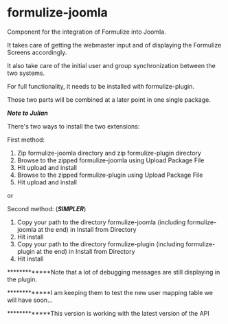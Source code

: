 formulize-joomla
================

Component for the integration of Formulize into Joomla.

It takes care of getting the webmaster input and of displaying the Formulize Screens accordingly.

It also take care of the initial user and group synchronization between the two systems.

For full functionality, it needs to be installed with formulize-plugin. 

Those two parts will be combined at a later point in one single package.


***Note to Julian***

There's two ways to install the two extensions: 

First method:
 
1. Zip formulize-joomla directory and zip formulize-plugin directory
2. Browse to the zipped formulize-joomla using Upload Package File 
3. Hit upload and install
4. Browse to the zipped formulize-plugin using Upload Package File 
5. Hit upload and install

or 

Second method:  (***SIMPLER***)

1. Copy your path to the directory formulize-joomla (including formulize-joomla at the end) in Install from Directory
2. Hit install
3. Copy your path to the directory formulize-plugin (including formulize-plugin at the end) in Install from Directory
4. Hit install

*************Note that a lot of debugging messages are still displaying in the plugin. 

*************I am keeping them to test the new user mapping table we will have soon...

*************This version is working with the latest version of the API
